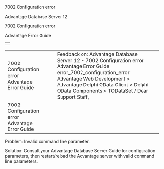 7002 Configuration error




Advantage Database Server 12  

7002 Configuration error

Advantage Error Guide

|  |
| --- |
|  |

|  |  |  |  |  |
| --- | --- | --- | --- | --- |
| 7002 Configuration error  Advantage Error Guide |  |  | Feedback on: Advantage Database Server 12 - 7002 Configuration error Advantage Error Guide error\_7002\_configuration\_error Advantage Web Development > Advantage Delphi OData Client > Delphi OData Components > TODataSet / Dear Support Staff, |  |
| 7002 Configuration error  Advantage Error Guide |  |  |  |  |

Problem: Invalid command line parameter.

Solution: Consult your Advantage Database Server Guide for configuration parameters, then restart/reload the Advantage server with valid command line parameters.